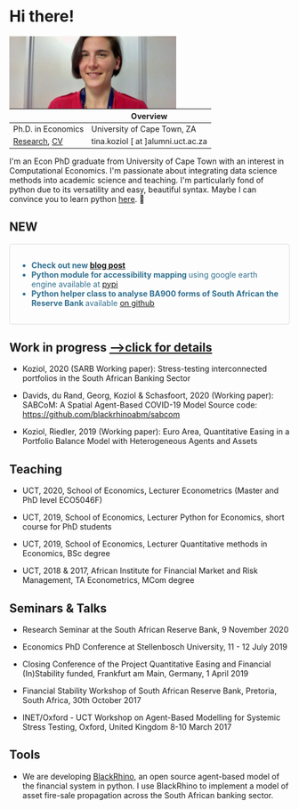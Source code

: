   

# Hi there!
 <!-- <img style="float: right;" width="300" alt="" src="pics/bandtk.png"/> -->
  <img style="float: left;" width="300" alt="" src="pics/bandtk.png"/>
 
 |   |  Overview |   
| --- | ----------- |     
| Ph.D. in Economics  |   University of Cape Town, ZA |  
| [Research](research.md), [CV](cv.md) | tina.koziol [ at ]alumni.uct.ac.za  |   

I'm an Econ PhD graduate from University of Cape Town with an interest in Computational Economics. 
I'm passionate about integrating data science methods into academic science and teaching.                                                                                                         I'm particularly fond of python due to its versatility and easy, beautiful syntax. 
Maybe I can convince you to learn python [here](python.md). 🤗 

 
 

## NEW
<!--  
 <div class="fyi">
 
  ddd
 
</div> -->


<div style="padding: 15px; border: 1px solid transparent; border-color: transparent; margin-bottom: 20px; border-radius: 4px; color: #31708f; background-color: ; border-color:#D8DED8;">
	<div class="linelist">
    <ul>
        <li> <b>  Check out new <a href="2020.md"> blog post</a> </b> </li>
        <li><b>Python module for accessibility mapping </b>  using google earth engine available at   <a href="https://pypi.org/project/geogems/">pypi</a></li>
        <li> <b>Python helper class to analyse BA900 forms of South African the Reserve Bank
 </b>  available   <a href="https://github.com/t1nak/ba900/">on github</a> </li>
    </ul>
</div>
</div>


## Work in progress [-->click for details](research.md)

- Koziol, 2020 (SARB Working paper):  Stress-testing interconnected portfolios in the South African Banking Sector

-  Davids, du Rand, Georg, Koziol & Schasfoort, 2020 (Working paper): SABCoM: A Spatial Agent-Based COVID-19 Model  Source code: https://github.com/blackrhinoabm/sabcom

- Koziol, Riedler, 2019 (Working paper): Euro Area, Quantitative Easing in a Portfolio Balance Model with Heterogeneous Agents and Assets



## Teaching 

- UCT, 2020, School of Economics,  Lecturer Econometrics (Master and PhD level ECO5046F) 

- UCT,  2019, School of Economics,  Lecturer Python for Economics, short course for PhD students

- UCT,  2019, School of Economics,  Lecturer Quantitative methods in Economics, BSc degree

- UCT,  2018 & 2017, African Institute for Financial Market and Risk Management, TA Econometrics, MCom degree 


## Seminars & Talks

- Research Seminar at the South African Reserve Bank, 9 November 2020

- Economics PhD Conference at Stellenbosch University, 11 - 12 July 2019

- Closing Conference of the Project Quantitative Easing and Financial (In)Stability funded, Frankfurt am Main, Germany, 1 April  2019

- Financial Stability Workshop of South African Reserve Bank, Pretoria, South Africa, 30th October 2017 

- INET/Oxford - UCT Workshop on Agent-Based Modelling for Systemic Stress Testing, Oxford, United Kingdom 8-10 March 2017


## Tools

- We are developing [BlackRhino](https://github.com/blackrhinoabm/BlackRhino), an open source agent-based model of the financial system in python. I use BlackRhino to implement a model of asset fire-sale propagation across the South African banking sector.    

 